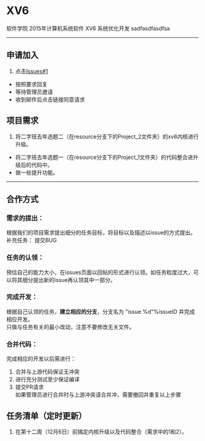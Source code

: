 # XV6
软件学院 2015年计算机系统软件 XV6 系统优化开发
sadfasdfasdfsa

-----

## 申请加入
1. 点击[Issues#1](https://github.com/THSS13/XV6/issues/1)
-  按照要求回复
-  等待管理员邀请
-  收到邮件后点击链接同意请求

## 项目需求
1. 将二字班去年选题二（在resource分支下的Project_2文件夹）的xv6内核进行升级。
-  将二字班去年选题一（在resource分支下的Project_1文件夹）的代码整合进升级后的代码中。
-  做一些提升功能。

-----
## 合作方式
### 需求的提出：
  根据我们的项目需求提出细分的任务目标，将目标以及描述以issue的方式提出。
  补充任务： 提交BUG
### 任务的认领：
  预估自己的能力大小，在issues页面以回帖的形式进行认领。如任务粒度过大，可以将其细分提出新的issue再认领其中一部分。
### 完成开发：
  根据自己认领的任务，**建立相应的分支**，分支名为 "issue %d"%issueID 并完成相应开发。  
  只做与任务有关的最小改动，注意不要修改无关文件。
### 合并代码：
完成相应的开发以后需进行：  
1. 合并与上游代码保证无冲突  
2. 进行充分测试至少保证编译  
3. 提交PR请求  
如果管理员进行合并时与上游冲突请合并冲，需要撤回并重复以上步骤
  


## 任务清单（定时更新）
1. 在第十二周（12月6日）前搞定内核升级以及代码整合（需求中的1和2）。
